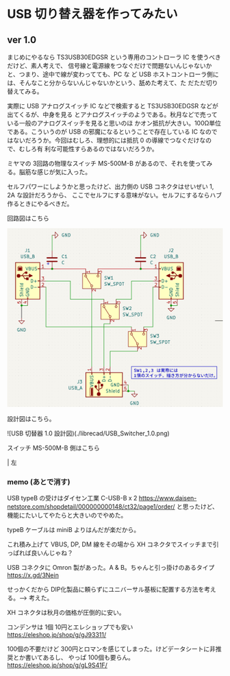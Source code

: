 # USB 切り替え器を作ってみたい

## ver 1.0

まじめにやるなら TS3USB30EDGSR という専用のコントローラ IC を使うべきだけど、素人考えで、
信号線と電源線をつなぐだけで問題ないんじゃないかと、つまり、途中で線が変わってても、PC な
ど USB ホストコントローラ側には、そんなこと分からないんじゃないかという、舐めた考えて、た
だただ切り替えてみる。

実際に USB アナログスイッチ IC などで検索すると TS3USB30EDGSR などが出てくるが、中身を見る
とアナログスイッチのようである。秋月などで売っている一般のアナログスイッチを見ると思いのほ
かオン抵抗が大きい。100Ω単位である。こういうのが USB の邪魔になるということで存在している
IC なのではないだろうか。今回はむしろ、理想的には抵抗 0 の導線でつなぐだけなので、むしろ有
利な可能性すらあるのではないだろうか。

ミヤマの 3回路の物理なスイッチ MS-500M-B があるので、それを使ってみる。脳筋な感じが気に入った。

セルフパワーにしようかと思ったけど、出力側の USB コネクタはせいぜい 1, 2A な設計だろうから、
ここでセルフにする意味がない。セルフにするならハブ作るときにやるべきだ。

回路図はこちら

![USB 切替器 1.0 回路図](./kicad/USBSwitcher_1.0/USBSwitcher_1.0_kicad.png)

設計図はこちら。

![USB 切替器 1.0 設計図)(./librecad/USB_Switcher_1.0.png)

スイッチ MS-500M-B 側はこちら

| 左

### memo (あとで消す)

USB typeB の受けはダイセン工業 C-USB-B x 2
https://www.daisen-netstore.com/shopdetail/000000000148/ct32/page1/order/
と思ったけど、機能にたいしてやたらと大きいのでやめた。

typeB ケーブルは miniB よりはんだが楽だから。

これ積み上げて VBUS, DP, DM 線をその場から XH コネクタでスイッチまで引っぱれば良いんじゃね？

USB コネクタに Omron 製があった。A & B。ちゃんと引っ掛けのあるタイプ
https://x.gd/3Nein

せっかくだから DIP化製品に頼らずにユニバーサル基板に配置する方法を考える。--> 考えた。

XH コネクタは秋月の価格が圧倒的に安い。

コンデンサは 1個 10円とエレショップでも安い
https://eleshop.jp/shop/g/gJ93311/

100個の不要だけど 300円とロマンを感じてしまった。けどデータシートに非推奨とか書いてあるし、
やっぱ 100個も要らん。
https://eleshop.jp/shop/g/gL9S41F/

